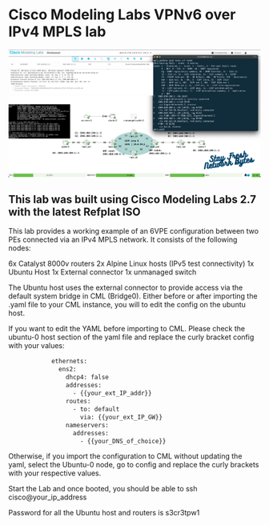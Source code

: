 # Cisco Modeling Labs VPNv6 over IPv4 MPLS lab

![alt text](./images/VPNv6_over_MPLS_IPv4.png "CML VPNv6 over IPv4 MPLS Lab" )

## This lab was built using Cisco Modeling Labs 2.7 with the latest Refplat ISO

This lab provides a working example of an 6VPE configuration between two PEs connected via an IPv4 MPLS network.  It consists of the following nodes:

6x Catalyst 8000v routers
2x Alpine Linux hosts (IPv5 test connectivity)
1x Ubuntu Host
1x External connector
1x unmanaged switch

The Ubuntu host uses the external connector to provide access via the default system bridge in CML (Bridge0).  Either before or after importing the .yaml file to your CML instance, you will to edit the config on the ubuntu host.

If you want to edit the YAML before importing to CML.  Please check the ubuntu-0 host section of the yaml file and replace the curly bracket config with your values:

                ethernets:
                  ens2:
                    dhcp4: false
                    addresses:
                      - {{your_ext_IP_addr}}
                    routes:
                      - to: default
                        via: {{your_ext_IP_GW}}
                    nameservers:
                      addresses:
                        - {{your_DNS_of_choice}}

Otherwise, if you import the configuration to CML without updating the yaml, select the Ubuntu-0 node, go to config and replace the curly brackets with your respective values.

Start the Lab and once booted, you should be able to ssh cisco@your_ip_address

Password for all the Ubuntu host and routers is s3cr3tpw1